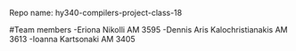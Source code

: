 Repo name: hy340-compilers-project-class-18

#Team members
-Eriona Nikolli AM 3595
-Dennis Aris Kalochristianakis AM 3613
-Ioanna Kartsonaki AM 3405